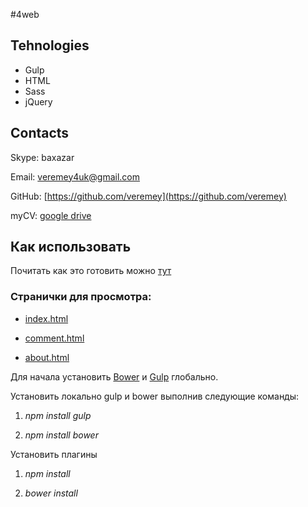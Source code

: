 #4web

## Tehnologies

* Gulp
* HTML
* Sass
* jQuery

## Contacts

Skype: baxazar

Email: [veremey4uk@gmail.com](mailto:veremey4uk@gmail.com)

GitHub: [https://github.com/veremey](https://github.com/veremey)

myCV:  [google drive](https://drive.google.com/open?id=1TK9mt61RCe0p68Jt_lBX8pRnAtXPieYcpJr0OF9VwT0)
## Как использовать
Почитать как это готовить можно [тут](http://habrahabr.ru/post/250569/ "Readme")

### Странички для просмотра:

* [index.html](http://veremey.github.io/4web/build)


* [comment.html](http://veremey.github.io/4web/build/comments.html)


* [about.html](http://veremey.github.io/4web/build/about.html)



Для начала установить [Bower](http://bower.io/) и [Gulp](http://gulpjs.com/) глобально.

Установить локально gulp и bower выполнив следующие команды:

1. *npm install gulp*

2. *npm install bower*

Установить плагины

1. *npm install*

2. *bower install*
